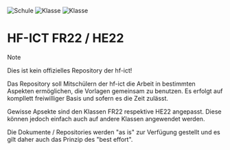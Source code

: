 ![Schule](https://img.shields.io/badge/hf--ict-school?label=Klasse&labelColor=grey&color=red)
![Klasse](https://img.shields.io/badge/FR22-class?label=Klasse&labelColor=grey&color=orange)
![Klasse](https://img.shields.io/badge/HE22-class?label=Klasse&labelColor=grey&color=green)

# HF-ICT FR22 / HE22

> [!NOTE]
> Dies ist kein offizielles Repository der hf-ict!

Das Repository soll Mitschülern der hf-ict die Arbeit in bestimmten Aspekten ermöglichen, die Vorlagen gemeinsam zu benutzen. Es erfolgt auf kompllett freiwilliger Basis und sofern es die Zeit zulässt.

Gewisse Apsekte sind den Klassen FR22 respektive HE22 angepasst. Diese können jedoch einfach auch auf andere Klassen angewendet werden.

Die Dokumente / Repositories werden "as is" zur Verfügung gestellt und es gilt daher auch das Prinzip des "best effort".

